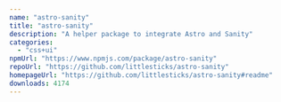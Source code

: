```yaml
---
name: "astro-sanity"
title: "astro-sanity"
description: "A helper package to integrate Astro and Sanity"
categories:
  - "css+ui"
npmUrl: "https://www.npmjs.com/package/astro-sanity"
repoUrl: "https://github.com/littlesticks/astro-sanity"
homepageUrl: "https://github.com/littlesticks/astro-sanity#readme"
downloads: 4174
---
```

